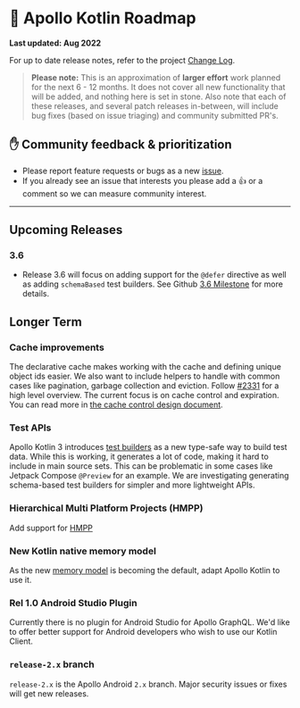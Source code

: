 # 🔮 Apollo Kotlin Roadmap

**Last updated: Aug 2022**

For up to date release notes, refer to the project [Change Log](https://github.com/apollographql/apollo-kotlin/blob/main/CHANGELOG.md).

> **Please note:** This is an approximation of **larger effort** work planned for the next 6 - 12 months. It does not cover all new functionality that will be added, and nothing here is set in stone. Also note that each of these releases, and several patch releases in-between, will include bug fixes (based on issue triaging) and community submitted PR's.

## ✋ Community feedback & prioritization

- Please report feature requests or bugs as a new [issue](https://github.com/apollographql/apollo-kotlin/issues/new/choose).
- If you already see an issue that interests you please add a 👍 or a comment so we can measure community interest.

---

## Upcoming Releases

### 3.6

- Release 3.6 will focus on adding support for the `@defer` directive as well as adding `schemaBased` test builders. See Github [3.6 Milestone](https://github.com/apollographql/apollo-kotlin/milestone/23) for more details.

## Longer Term

### Cache improvements

The declarative cache makes working with the cache and defining unique object ids easier. We also want to include helpers to handle with common cases like pagination, garbage collection and eviction. Follow [#2331](https://github.com/apollographql/apollo-kotlin/issues/2331) for a high level overview. The current focus is on cache control and expiration. You can read more in [the cache control design document](https://github.com/apollographql/apollo-kotlin/pull/4009).

### Test APIs

Apollo Kotlin 3 introduces [test builders](https://www.apollographql.com/docs/kotlin/testing/test-builders/) as a new type-safe way to build test data. While this is working, it generates a lot of code, making it hard to include in main source sets. This can be problematic in some cases like Jetpack Compose `@Preview` for an example. We are investigating generating schema-based test builders for simpler and more lightweight APIs.

### Hierarchical Multi Platform Projects (HMPP)

Add support for [HMPP](https://kotlinlang.org/docs/multiplatform-share-on-platforms.html)

### New Kotlin native memory model

As the new [memory model](https://blog.jetbrains.com/kotlin/2021/08/try-the-new-kotlin-native-memory-manager-development-preview/) is becoming the default, adapt Apollo Kotlin to use it.

### Rel 1.0 Android Studio Plugin

Currently there is no plugin for Android Studio for Apollo GraphQL. We'd like to offer better support for Android developers who wish to use our Kotlin Client.

### `release-2.x` branch

`release-2.x` is the Apollo Android `2.x` branch. Major security issues or fixes will get new releases.
